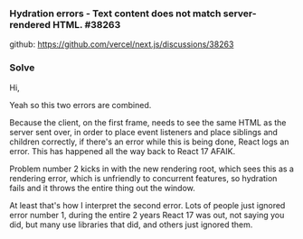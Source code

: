 ### Hydration errors - Text content does not match server-rendered HTML. #38263

github: https://github.com/vercel/next.js/discussions/38263

### Solve

Hi,

Yeah so this two errors are combined.

Because the client, on the first frame, needs to see the same HTML as the server sent over, in order to place event listeners and place siblings and children correctly, if there's an error while this is being done, React logs an error. This has happened all the way back to React 17 AFAIK.

Problem number 2 kicks in with the new rendering root, which sees this as a rendering error, which is unfriendly to concurrent features, so hydration fails and it throws the entire thing out the window.

At least that's how I interpret the second error. Lots of people just ignored error number 1, during the entire 2 years React 17 was out, not saying you did, but many use libraries that did, and others just ignored them.
